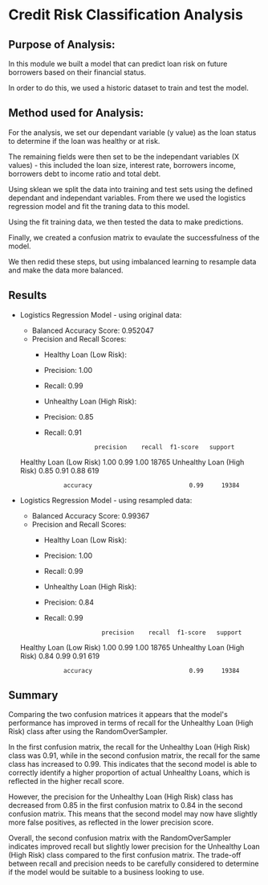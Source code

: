 # Credit Risk Classification Analysis

## Purpose of Analysis:

In this module we built a model that can predict loan risk on future borrowers based on their financial status.

In order to do this, we used a historic dataset to train and test the model. 


## Method used for Analysis:

For the analysis, we set our dependant variable (y value) as the loan status to determine if the loan was healthy or at risk.

The remaining fields were then set to be the independant variables (X values) - this included the loan size, interest rate, borrowers income, borrowers debt to income ratio and total debt.  

Using sklean we split the data into training and test sets using the defined dependant and independant variables.  From there we used the logistics regression model and fit the traning data to this model.

Using the fit training data, we then tested the data to make predictions.

Finally, we created a confusion matrix to evaulate the successfulness of the model.

We then redid these steps, but using imbalanced learning to resample data and make the data more balanced. 


## Results

* Logistics Regression Model - using original data:
  	* Balanced Accuracy Score: 0.952047
	* Precision and Recall Scores:
		* Healthy Loan (Low Risk):
		* Precision: 1.00
		* Recall: 0.99
		* Unhealthy Loan (High Risk):
		* Precision: 0.85
		* Recall: 0.91

                            precision    recall  f1-score   support

   Healthy Loan (Low Risk)       1.00      0.99      1.00     18765
Unhealthy Loan (High Risk)       0.85      0.91      0.88       619

                  accuracy                           0.99     19384


* Logistics Regression Model - using resampled data:
	* Balanced Accuracy Score: 0.99367
	* Precision and Recall Scores:
		* Healthy Loan (Low Risk):
		* Precision: 1.00
		* Recall: 0.99
		* Unhealthy Loan (High Risk):
		* Precision: 0.84
		* Recall: 0.99

                              precision    recall  f1-score   support

   Healthy Loan (Low Risk)       1.00      0.99      1.00     18765
Unhealthy Loan (High Risk)       0.84      0.99      0.91       619

                  accuracy                           0.99     19384


## Summary

Comparing the two confusion matrices it appears that the model's performance has improved in terms of recall for the Unhealthy Loan (High Risk) class after using the RandomOverSampler.

In the first confusion matrix, the recall for the Unhealthy Loan (High Risk) class was 0.91, while in the second confusion matrix, the recall for the same class has increased to 0.99. This indicates that the second model is able to correctly identify a higher proportion of actual Unhealthy Loans, which is reflected in the higher recall score.

However, the precision for the Unhealthy Loan (High Risk) class has decreased from 0.85 in the first confusion matrix to 0.84 in the second confusion matrix. This means that the second model may now have slightly more false positives, as reflected in the lower precision score.

Overall, the second confusion matrix with the RandomOverSampler indicates improved recall but slightly lower precision for the Unhealthy Loan (High Risk) class compared to the first confusion matrix. The trade-off between recall and precision needs to be carefully considered to determine if the model would be suitable to a business looking to use.




